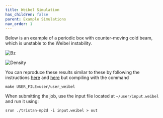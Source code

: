 ```yaml
---
title: Weibel Simulation
has_children: false
parent: Example Simulations
nav_order: 1
---
```

Below is an example of a periodic box with counter-moving cold beam, which is unstable to the Weibel instability.


![Bz](https://ntoles.github.io/tristan-mp-pitp/assets/sample_weibelBz.jpg)

![Density](https://ntoles.github.io/tristan-mp-pitp/assets/sample_weibel_dens.jpg)



You can reproduce these results similar to these by following the instructions [here](~/GettingStarted/Downloading-and-Compiling-Tristan) and [here](~/GettingStarted/Running-your-first-Tristan-MP-simulation) but compiling with the command

`make USER_FILE=user/user_weibel`

When submitting the job, use the input file located at `~/user/input.weibel` and run it using:

`srun ./tristan-mp2d -i input.weibel > out`

